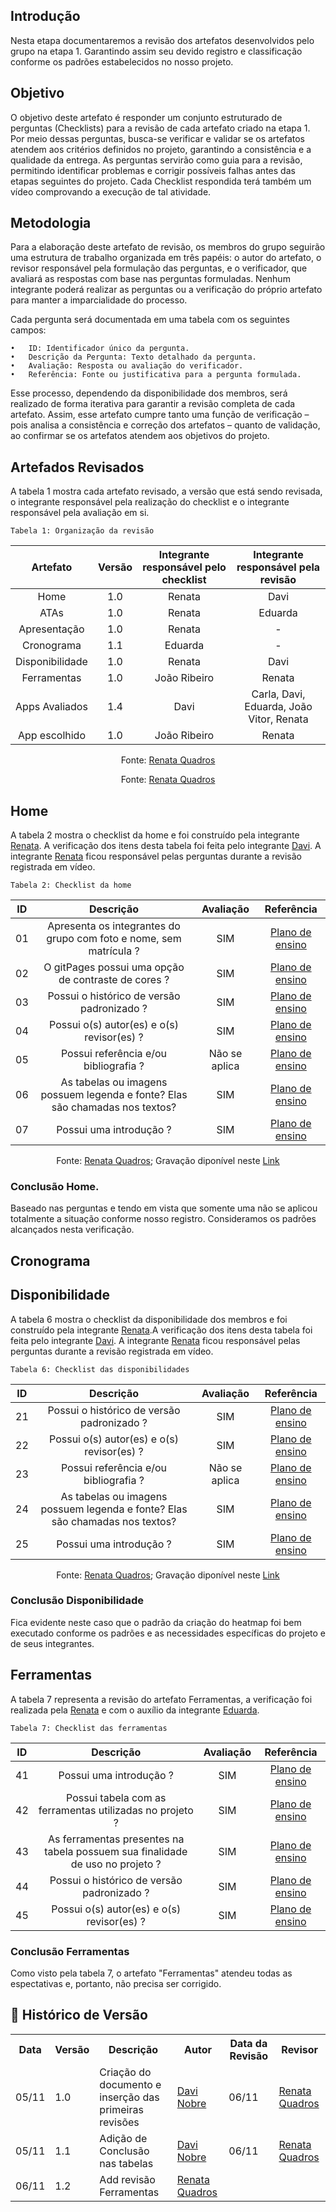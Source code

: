 ## Introdução 
Nesta etapa documentaremos a revisão dos artefatos desenvolvidos pelo grupo na etapa 1. Garantindo assim seu devido registro e classificação conforme os padrões estabelecidos no nosso projeto. 

## Objetivo
O objetivo deste artefato é responder um conjunto estruturado de perguntas (Checklists) para a revisão de cada artefato criado na etapa 1. Por meio dessas perguntas, busca-se verificar e validar se os artefatos atendem aos critérios definidos no projeto, garantindo a consistência e a qualidade da entrega. As perguntas servirão como guia para a revisão, permitindo identificar problemas e corrigir possíveis falhas antes das etapas seguintes do projeto. Cada Checklist respondida terá também um vídeo comprovando a execução de tal atividade. 

## Metodologia
Para a elaboração deste artefato de revisão, os membros do grupo seguirão uma estrutura de trabalho organizada em três papéis: o autor do artefato, o revisor responsável pela formulação das perguntas, e o verificador, que avaliará as respostas com base nas perguntas formuladas. Nenhum integrante poderá realizar as perguntas ou a verificação do próprio artefato para manter a imparcialidade do processo.

Cada pergunta será documentada em uma tabela com os seguintes campos:

	•	ID: Identificador único da pergunta.
	•	Descrição da Pergunta: Texto detalhado da pergunta.
	•	Avaliação: Resposta ou avaliação do verificador.
	•	Referência: Fonte ou justificativa para a pergunta formulada.

Esse processo, dependendo da disponibilidade dos membros, será realizado de forma iterativa para garantir a revisão completa de cada artefato. Assim, esse artefato cumpre tanto uma função de verificação – pois analisa a consistência e correção dos artefatos – quanto de validação, ao confirmar se os artefatos atendem aos objetivos do projeto.

## Artefados Revisados
A tabela 1 mostra cada artefato revisado, a versão que está sendo revisada, o integrante responsável pela realização do checklist e o integrante responsável pela avaliação em si.

    Tabela 1: Organização da revisão
|    Artefato     | Versão | Integrante responsável pelo checklist |   Integrante responsável pela revisão    |
| :-------------: | :----: | :-----------------------------------: | :--------------------------------------: |
|      Home       |  1.0   |                Renata                 |                   Davi                     |
|      ATAs       |  1.0   |                Renata                 |                     Eduarda                     |
|  Apresentação   |  1.0   |                Renata                 |                    -                     |
|   Cronograma    |  1.1   |          Eduarda                  |                    -                     |
| Disponibilidade |  1.0   |                Renata                 |                    Davi                     |
|   Ferramentas   |  1.0   |             João Ribeiro              |                    Renata                     |
| Apps Avaliados  |  1.4   |                 Davi                  | Carla, Davi, Eduarda, João Vitor, Renata |
|  App escolhido  |  1.0   |             João Ribeiro              |                    Renata                    |

<p align="center">Fonte: <a href="https://github.com/Renatinha28">Renata Quadros</a></p> 

<p align="center">Fonte: <a href="https://github.com/Renatinha28">Renata Quadros</a></p> 

## Home
A tabela 2 mostra o checklist da home e foi construído pela integrante [Renata](https://github.com/Renatinha28). A verificação dos itens desta tabela foi feita pelo integrante [Davi](https://github.com/Jagaima). A integrante [Renata](https://github.com/Renatinha28) ficou responsável pelas perguntas durante a revisão registrada em vídeo. 

    Tabela 2: Checklist da home
| ID | Descrição | Avaliação | Referência |
| :----: | :------------: | :----------: | :-----------: |
| 01 | Apresenta os integrantes do grupo com foto e nome, sem matrícula ? | SIM | [Plano de ensino](https://aprender3.unb.br/pluginfile.php/2972367/mod_resource/content/52/Plano_de_Ensino%20RE%20022024%20Turma%2002%20v1.pdf) |
| 02 | O gitPages possui uma opção de contraste de cores ? |SIM | [Plano de ensino](https://aprender3.unb.br/pluginfile.php/2972367/mod_resource/content/52/Plano_de_Ensino%20RE%20022024%20Turma%2002%20v1.pdf) |
| 03 | Possui o histórico de versão padronizado ? |SIM | [Plano de ensino](https://aprender3.unb.br/pluginfile.php/2972367/mod_resource/content/52/Plano_de_Ensino%20RE%20022024%20Turma%2002%20v1.pdf) |
| 04 | Possui o(s) autor(es) e o(s) revisor(es) ? |SIM | [Plano de ensino](https://aprender3.unb.br/pluginfile.php/2972367/mod_resource/content/52/Plano_de_Ensino%20RE%20022024%20Turma%2002%20v1.pdf) |
| 05 | Possui referência e/ou bibliografia ? |Não se aplica| [Plano de ensino](https://aprender3.unb.br/pluginfile.php/2972367/mod_resource/content/52/Plano_de_Ensino%20RE%20022024%20Turma%2002%20v1.pdf) |
| 06 | As tabelas ou imagens possuem legenda e fonte? Elas são chamadas nos textos? |SIM | [Plano de ensino](https://aprender3.unb.br/pluginfile.php/2972367/mod_resource/content/52/Plano_de_Ensino%20RE%20022024%20Turma%2002%20v1.pdf) |
| 07 | Possui uma introdução ? |SIM | [Plano de ensino](https://aprender3.unb.br/pluginfile.php/2972367/mod_resource/content/52/Plano_de_Ensino%20RE%20022024%20Turma%2002%20v1.pdf) |

<p align="center">Fonte: <a href="https://github.com/Renatinha28">Renata Quadros</a>; Gravação diponível neste <a href="https://youtu.be/9778qsS3u7s">Link</a></p>  

### Conclusão Home.

Baseado nas perguntas e tendo em vista que somente uma não se aplicou totalmente a situação conforme nosso registro. Consideramos os padrões alcançados nesta verificação.

## Cronograma

## Disponibilidade
A tabela 6 mostra o checklist da disponibilidade dos membros e foi construído pela integrante [Renata](https://github.com/Renatinha28).A verificação dos itens desta tabela foi feita pelo integrante [Davi](https://github.com/Jagaima). A integrante [Renata](https://github.com/Renatinha28) ficou responsável pelas perguntas durante a revisão registrada em vídeo. 

    Tabela 6: Checklist das disponibilidades
| ID | Descrição | Avaliação | Referência |
| :----: | :------------: | :----------: | :-----------: |
| 21 | Possui o histórico de versão padronizado ? |SIM| [Plano de ensino](https://aprender3.unb.br/pluginfile.php/2972367/mod_resource/content/52/Plano_de_Ensino%20RE%20022024%20Turma%2002%20v1.pdf) |
| 22 | Possui o(s) autor(es) e o(s) revisor(es) ? |SIM| [Plano de ensino](https://aprender3.unb.br/pluginfile.php/2972367/mod_resource/content/52/Plano_de_Ensino%20RE%20022024%20Turma%2002%20v1.pdf) |
| 23 | Possui referência e/ou bibliografia ? |Não se aplica| [Plano de ensino](https://aprender3.unb.br/pluginfile.php/2972367/mod_resource/content/52/Plano_de_Ensino%20RE%20022024%20Turma%2002%20v1.pdf) |
| 24 | As tabelas ou imagens possuem legenda e fonte? Elas são chamadas nos textos? |SIM| [Plano de ensino](https://aprender3.unb.br/pluginfile.php/2972367/mod_resource/content/52/Plano_de_Ensino%20RE%20022024%20Turma%2002%20v1.pdf) |
| 25 | Possui uma introdução ? |SIM| [Plano de ensino](https://aprender3.unb.br/pluginfile.php/2972367/mod_resource/content/52/Plano_de_Ensino%20RE%20022024%20Turma%2002%20v1.pdf) |

<p align="center">Fonte: <a href="https://github.com/Renatinha28">Renata Quadros</a>; Gravação diponível neste <a href="https://youtu.be/ea-8hbItREM">Link</a></p> 

### Conclusão Disponibilidade

Fica evidente neste caso que o padrão da criação do heatmap foi bem executado conforme os padrões e as necessidades específicas do projeto e de seus integrantes.

## Ferramentas
A tabela 7 representa a revisão do artefato Ferramentas, a verificação foi realizada pela [Renata](https://github.com/Renatinha28) e com o auxílio da integrante [Eduarda](https://github.com/erteduarda). 

    Tabela 7: Checklist das ferramentas

|  ID   |                                   Descrição                                   | Avaliação |                                                                   Referência                                                                   |
| :---: | :---------------------------------------------------------------------------: | :-------: | :--------------------------------------------------------------------------------------------------------------------------------------------: |
|  41   |                            Possui uma introdução ?                            |     SIM   | [Plano de ensino](https://aprender3.unb.br/pluginfile.php/2972367/mod_resource/content/52/Plano_de_Ensino%20RE%20022024%20Turma%2002%20v1.pdf) |
|  42   |           Possui tabela com as ferramentas utilizadas no projeto ?            |     SIM     | [Plano de ensino](https://aprender3.unb.br/pluginfile.php/2972367/mod_resource/content/52/Plano_de_Ensino%20RE%20022024%20Turma%2002%20v1.pdf) |
|  43   | As ferramentas presentes na tabela possuem sua finalidade de uso no projeto ? |     SIM     | [Plano de ensino](https://aprender3.unb.br/pluginfile.php/2972367/mod_resource/content/52/Plano_de_Ensino%20RE%20022024%20Turma%2002%20v1.pdf) |
|  44   |                  Possui o histórico de versão padronizado ?                   |     SIM    | [Plano de ensino](https://aprender3.unb.br/pluginfile.php/2972367/mod_resource/content/52/Plano_de_Ensino%20RE%20022024%20Turma%2002%20v1.pdf) |
|  45   |                  Possui o(s) autor(es) e o(s) revisor(es) ?                   |     SIM    | [Plano de ensino](https://aprender3.unb.br/pluginfile.php/2972367/mod_resource/content/52/Plano_de_Ensino%20RE%20022024%20Turma%2002%20v1.pdf) |

### Conclusão Ferramentas

Como visto pela tabela 7, o artefato "Ferramentas" atendeu todas as espectativas e, portanto, não precisa ser corrigido.

## :round_pushpin: Histórico de Versão 

<div align="center">
    <table>
        <tr>
            <th>Data</th>
            <th>Versão</th>
            <th>Descrição</th>
            <th>Autor</th>
            <th>Data da Revisão</th>
            <th>Revisor</th>
        </tr>
        <tr>
            <td>05/11</td>
            <td>1.0</td>
            <td>Criação do documento e inserção das primeiras revisões </td>
            <td><a href="https://github.com/Jagaima">Davi Nobre</a></td>
            <td>06/11</td>
            <td><a href="https://github.com/Renatinha28">Renata Quadros</a></td>
        </tr>
         <tr>
            <td>05/11</td>
            <td>1.1</td>
            <td>Adição de Conclusão nas tabelas </td>
            <td><a href="https://github.com/Jagaima">Davi Nobre</a></td>
            <td>06/11</td>
            <td><a href="https://github.com/Renatinha28">Renata Quadros</a></td>
        </tr>
        <tr>
            <td>06/11</td>
            <td>1.2</td>
            <td>Add revisão Ferramentas </td>
            <td><a href="https://github.com/Renatinha28">Renata Quadros</a></td>
            <td></td>
        </tr>
    </table>
</div>